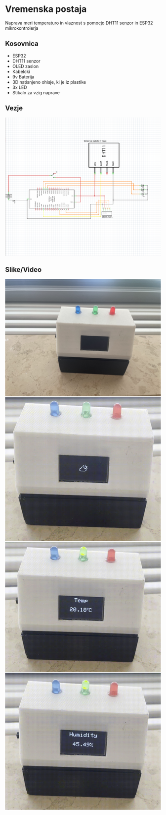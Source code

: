 # Vremenska postaja
Naprava meri temperaturo in vlaznost s pomocjo DHT11 senzor in ESP32 mikrokontrolerja

## Kosovnica


- ESP32
- DHT11 senzor
- OLED zaslon
- Kabelcki
- 9v Baterija
- 3D natisnjeno ohisje, ki je iz plastike
- 3x LED 
- Stikalo za vzig naprave

## Vezje


![Schmatic](https://github.com/jakobhunter123/tep-and-hum-module-DHT11/blob/main/DHT/Schmatic.PNG)


## Slike/Video


![Ohišje](https://github.com/jakobhunter123/tep-and-hum-module-DHT11/blob/main/DHT/IMG_3445.jpg)
![Icon](https://github.com/jakobhunter123/tep-and-hum-module-DHT11/blob/main/DHT/image_1.PNG)
![Temp](https://github.com/jakobhunter123/tep-and-hum-module-DHT11/blob/main/DHT/image_3.PNG)
![Humi](https://github.com/jakobhunter123/tep-and-hum-module-DHT11/blob/main/DHT/image_2.PNG)

